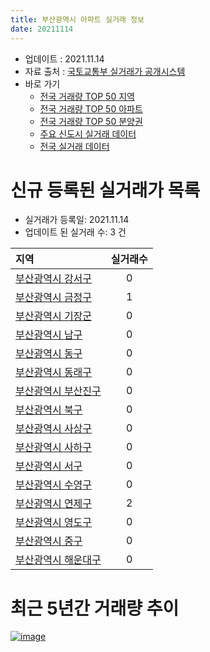 ```yaml
---
title: 부산광역시 아파트 실거래 정보
date: 20211114
---
```


* 업데이트 : 2021.11.14
* 자료 출처 : [국토교통부 실거래가 공개시스템](http://rt.molit.go.kr)
* 바로 가기
    * [전국 거래량 TOP 50 지역](https://apt-info.github.io/apt-trade-info/tr)
    * [전국 거래량 TOP 50 아파트](https://apt-info.github.io/apt-trade-info/ta)
    * [전국 거래량 TOP 50 분양권](https://apt-info.github.io/apt-trade-info/tb)
    * [주요 신도시 실거래 데이터](https://apt-info.github.io/apt-trade-info/newtown)
    * [전국 실거래 데이터](https://apt-info.github.io/apt-trade-info/all)



<script async src="https://pagead2.googlesyndication.com/pagead/js/adsbygoogle.js"></script>
<!-- 기본광고 -->
<ins class="adsbygoogle"
     style="display:block"
     data-ad-client="ca-pub-1142216861245946"
     data-ad-slot="4805727019"
     data-ad-format="auto"
     data-full-width-responsive="true"></ins>
<script>
     (adsbygoogle = window.adsbygoogle || []).push({});
</script>


# 신규 등록된 실거래가 목록

* 실거래가 등록일: 2021.11.14
* 업데이트 된 실거래 수: 3 건


|지역|실거래수|
|:---|:---:|
|[부산광역시 강서구](https://apt-info.github.io/apt-trade-info/r26440)|0|
|[부산광역시 금정구](https://apt-info.github.io/apt-trade-info/r26410)|1|
|[부산광역시 기장군](https://apt-info.github.io/apt-trade-info/r26710)|0|
|[부산광역시 남구](https://apt-info.github.io/apt-trade-info/r26290)|0|
|[부산광역시 동구](https://apt-info.github.io/apt-trade-info/r26170)|0|
|[부산광역시 동래구](https://apt-info.github.io/apt-trade-info/r26260)|0|
|[부산광역시 부산진구](https://apt-info.github.io/apt-trade-info/r26230)|0|
|[부산광역시 북구](https://apt-info.github.io/apt-trade-info/r26320)|0|
|[부산광역시 사상구](https://apt-info.github.io/apt-trade-info/r26530)|0|
|[부산광역시 사하구](https://apt-info.github.io/apt-trade-info/r26380)|0|
|[부산광역시 서구](https://apt-info.github.io/apt-trade-info/r26140)|0|
|[부산광역시 수영구](https://apt-info.github.io/apt-trade-info/r26500)|0|
|[부산광역시 연제구](https://apt-info.github.io/apt-trade-info/r26470)|2|
|[부산광역시 영도구](https://apt-info.github.io/apt-trade-info/r26200)|0|
|[부산광역시 중구](https://apt-info.github.io/apt-trade-info/r26110)|0|
|[부산광역시 해운대구](https://apt-info.github.io/apt-trade-info/r26350)|0|



<script async src="https://pagead2.googlesyndication.com/pagead/js/adsbygoogle.js"></script>
<!-- 기본광고 -->
<ins class="adsbygoogle"
     style="display:block"
     data-ad-client="ca-pub-1142216861245946"
     data-ad-slot="4805727019"
     data-ad-format="auto"
     data-full-width-responsive="true"></ins>
<script>
     (adsbygoogle = window.adsbygoogle || []).push({});
</script>


# 최근 5년간 거래량 추이


<div style="width:100%;">
    <canvas id="deal_progress" height="200"></canvas>
</div>

<script>
new Chart(document.getElementById("deal_progress"), {
    type: 'line',
    data: {
        labels: ['16.01','16.02','16.03','16.04','16.05','16.06','16.07','16.08','16.09','16.10','16.11','16.12','17.01','17.02','17.03','17.04','17.05','17.06','17.07','17.08','17.09','17.10','17.11','17.12','18.01','18.02','18.03','18.04','18.05','18.06','18.07','18.08','18.09','18.10','18.11','18.12','19.01','19.02','19.03','19.04','19.05','19.06','19.07','19.08','19.09','19.10','19.11','19.12','20.01','20.02','20.03','20.04','20.05','20.06','20.07','20.08','20.09','20.10','20.11','20.12','21.01','21.02','21.03','21.04','21.05','21.06','21.07','21.08','21.09','21.10','21.11'],
        datasets: [{
            label: '매매/분양권',
            data: [3709,4042,6179,6400,6443,7753,6675,7764,7922,9063,6659,4532,3679,4603,5686,5198,5005,5158,4372,3815,3573,3077,4002,3279,3399,3010,3825,2344,2541,2338,2047,2270,2449,3069,2331,2051,2408,2315,2546,2507,2548,2577,2967,3035,3145,5204,10640,6317,4208,5030,3591,4207,5503,10303,7368,5605,6452,12038,14945,6792,3325,3398,4414,4830,5425,4483,4212,4162,3450,2919,318],
            borderColor: "rgba(66, 133, 243, 1)",
            backgroundColor: "rgba(66, 133, 243, 0.05)",
            borderWidth: 1,
            pointRadius: 0,
            fill: false,
            lineTension: 0
        },{
            label: '전/월세',
            data: [3185,2855,3423,2942,2573,2609,2757,2693,2742,3687,3196,3275,3112,3672,3184,2925,2983,2949,3156,3015,2895,2689,3150,3036,3544,3190,3993,3292,3163,3060,3114,3143,3002,3642,3333,3319,4225,3878,3860,3259,3101,3021,3198,3334,2842,3551,3771,3881,3596,4571,3409,3311,3496,3614,4048,3947,3578,4067,4323,4177,3867,3776,3984,3512,4093,4182,3981,3950,3426,3057,832],
            borderColor: "rgba(255, 90, 0, 1)",
            backgroundColor: "rgba(255, 90, 0, 0.05)",
            borderWidth: 1,
            pointRadius: 0,
            fill: false,
            lineTension: 0
        },{
            label: '합계',
            data: [6894,6897,9602,9342,9016,10362,9432,10457,10664,12750,9855,7807,6791,8275,8870,8123,7988,8107,7528,6830,6468,5766,7152,6315,6943,6200,7818,5636,5704,5398,5161,5413,5451,6711,5664,5370,6633,6193,6406,5766,5649,5598,6165,6369,5987,8755,14411,10198,7804,9601,7000,7518,8999,13917,11416,9552,10030,16105,19268,10969,7192,7174,8398,8342,9518,8665,8193,8112,6876,5976,1150],
            borderColor: "rgba(0, 0, 0, 1)",
            backgroundColor: "rgba(0, 0, 0, 0.03)",
            borderWidth: 0.1,
            pointRadius: 0,
            fill: true,
            lineTension: 0
        }
        ]
    },
    options: {
        responsive: true,
        title: {
            display: false
        },
        tooltips: {
            mode: 'index',
            intersect: false
        },
        hover: {
            mode: 'nearest',
            intersect: true
        },
        scales: {
            xAxes: [{
                display: true,
                scaleLabel: {
                    display: true,
                    labelString: '년/월'
                }
            }],
            yAxes: [{
                display: true,
                ticks: {
                    suggestedMin: 0,
                },
                scaleLabel: {
                    display: true,
                    labelString: '실거래 수'
                }
            }]
        }
    }
});

</script>


[![image](https://apt-info.github.io/images/2020-01-03-apt-trade-info/1024x500.png)](https://play.google.com/store/apps/details?id=com.aptinfo.apttradeinfo)

